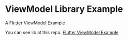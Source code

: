 # ViewModel Library Example


A Flutter ViewModel Example

You can see lib at this repo.
[Flutter ViewModel Example](https://github.com/beppenmk/flutter_viewmodel)  
